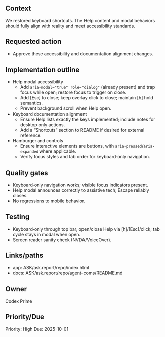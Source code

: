 ## Context
We restored keyboard shortcuts. The Help content and modal behaviors should fully align with reality and meet accessibility standards.

## Requested action
- Approve these accessibility and documentation alignment changes.

## Implementation outline
- Help modal accessibility
  - Add `aria-modal="true" role="dialog"` (already present) and trap focus while open; restore focus to trigger on close.
  - Add [Esc] to close; keep overlay click to close; maintain [h] hold semantics.
  - Prevent background scroll when Help open.
- Keyboard documentation alignment
  - Ensure Help lists exactly the keys implemented; include notes for desktop‑only actions.
  - Add a “Shortcuts” section to README if desired for external reference.
- Hamburger and controls
  - Ensure interactive elements are buttons, with `aria-pressed`/`aria-expanded` where applicable.
  - Verify focus styles and tab order for keyboard‑only navigation.

## Quality gates
- Keyboard‑only navigation works; visible focus indicators present.
- Help modal announces correctly to assistive tech; Escape reliably closes.
- No regressions to mobile behavior.

## Testing
- Keyboard‑only through top bar, open/close Help via [h]/[Esc]/click; tab cycle stays in modal when open.
- Screen reader sanity check (NVDA/VoiceOver).

## Links/paths
- app: ASK/ask.report/repo/index.html
- docs: ASK/ask.report/repo/agent-coms/README.md

## Owner
Codex Prime

## Priority/Due
Priority: High
Due: 2025-10-01

